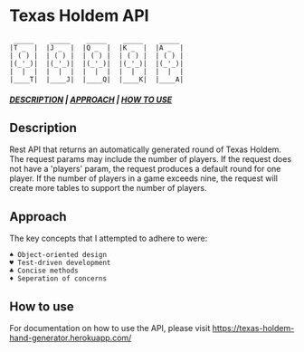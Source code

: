 # Texas Holdem API

```
 _____    _____    _____    _____    _____
|T _  |  |J _  |  |Q _  |  |K _  |  |A _  |
| ( ) |  | ( ) |  | ( ) |  | ( ) |  | ( ) |
|(_'_)|  |(_'_)|  |(_'_)|  |(_'_)|  |(_'_)|
|  |  |  |  |  |  |  |  |  |  |  |  |  |  |
|____T|  |____J|  |____Q|  |____K|  |____A|
```

##### [_DESCRIPTION_](#Description) | [_APPROACH_](#Approach) | [_HOW TO USE_](#How-To-Use)

## Description

Rest API that returns an automatically generated round of Texas Holdem. The request params may include the number of players. If the request does not have a 'players' param, the request produces a default round for one player. If the number of players in a game exceeds nine, the request will create more tables to support the number of players.

## Approach

The key concepts that I attempted to adhere to were:

    ♠ Object-oriented design
    ♥ Test-driven development
    ♣ Concise methods
    ♦ Seperation of concerns

## How to use

For documentation on how to use the API, please visit https://texas-holdem-hand-generator.herokuapp.com/
